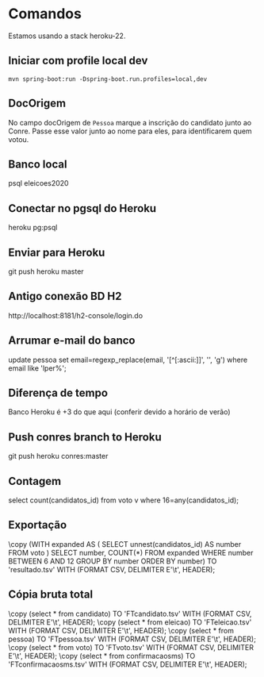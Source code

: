 # Comandos

Estamos usando a stack heroku-22.

## Iniciar com profile local dev

`mvn spring-boot:run -Dspring-boot.run.profiles=local,dev`



## DocOrigem

No campo docOrigem de `Pessoa` marque a inscrição do candidato junto ao Conre. Passe esse valor junto ao nome para eles, para identificarem quem votou.

## Banco local

psql eleicoes2020

## Conectar no pgsql do Heroku

heroku pg:psql

## Enviar para Heroku

git push heroku master

## Antigo conexão BD H2

http://localhost:8181/h2-console/login.do

## Arrumar e-mail do banco

update pessoa set email=regexp_replace(email, '[^[:ascii:]]', '', 'g') where email like 'lper%';

## Diferença de tempo

Banco Heroku é +3 do que aqui (conferir devido a horário de verão)

## Push conres branch to Heroku

git push heroku conres:master

## Contagem

select count(candidatos_id) from voto v where 16=any(candidatos_id);

## Exportação

\copy (WITH expanded AS (
SELECT unnest(candidatos_id) AS number
FROM voto
)
SELECT number, COUNT(*)
FROM expanded
WHERE number BETWEEN 6 AND 12
GROUP BY number
ORDER BY number) TO 'resultado.tsv' WITH (FORMAT CSV, DELIMITER E'\t', HEADER);

## Cópia bruta total

\copy (select * from candidato) TO 'FTcandidato.tsv' WITH (FORMAT CSV, DELIMITER E'\t', HEADER);
\copy (select * from eleicao) TO 'FTeleicao.tsv' WITH (FORMAT CSV, DELIMITER E'\t', HEADER);
\copy (select * from pessoa) TO 'FTpessoa.tsv' WITH (FORMAT CSV, DELIMITER E'\t', HEADER);
\copy (select * from voto) TO 'FTvoto.tsv' WITH (FORMAT CSV, DELIMITER E'\t', HEADER);
\copy (select * from confirmacaosms) TO 'FTconfirmacaosms.tsv' WITH (FORMAT CSV, DELIMITER E'\t', HEADER);
